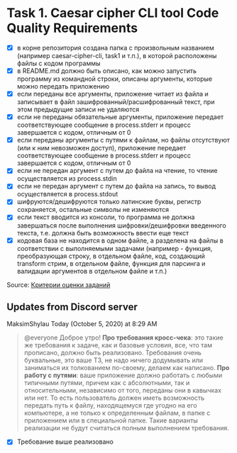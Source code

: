 # Task 1. Caesar cipher CLI tool Code Quality Requirements

- [x] в корне репозитория создана папка с произвольным названием (например caesar-cipher-cli, task1 и т.п.), в которой расположены файлы с кодом программы
- [x] в README.md должно быть описано, как можно запустить программу из командной строки, описаны аргументы, которые можно передать приложению
- [x] если переданы все аргументы, приложение читает из файла и записывает в файл зашифрованный/расшифрованный текст, при этом предыдущие записи не удаляются
- [x] если не переданы обязательные аргументы, приложение передает соответствующее сообщение в process.stderr и прoцесс завершается с кодом, отличным от 0
- [x] если переданы аргументы с путями к файлам, но файлы отсутствуют (или к ним невозможен доступ), приложение передает соответствующее сообщение в process.stderr и прoцесс завершается с кодом, отличным от 0
- [x] если не передан аргумент с путем до файла на чтение, то чтение осуществляется из process.stdin
- [x] если не передан аргумент с путем до файла на запись, то вывод осуществляется в process.stdout
- [x] шифруются/дешифруются только латинские буквы, регистр сохраняется, остальные символы не изменяются
- [x] если текст вводится из консоли, то программа не должна завершаться после выполнения шифровки/дешифровки введенного текста, т.е. должна быть возможность ввести еще текст
- [x] кодовая база не находится в одном файле, а разделена на файлы в соответствии с выполняемыми задачами (например - функция, преобразующая строку, в отдельном файле, код, создающий transform стрим, в отдельном файле, функция для парсинга и валидации аргументов в отдельном файле и т.п.)

Source: [Критерии оценки заданий](https://github.com/rolling-scopes-school/nodejs-course-template/blob/master/CROSSCHECK.md)

## Updates from Discord server

MaksimShylau Today (October 5, 2020) at 8:29 AM

> @everyone
> Доброе утро!
> **Про требования кросс-чека**: это такие же требования к задаче, как и базовые условия, все, что там прописано, должно быть реализовано.
> Требования очень буквальные, это ваше ТЗ, не надо ничего додумывать или заниматься их толкованием по-своему, делаем как написано.
> **Про работу с путями**: ваше приложение должно работать с любыми типичными путями, причем как с абсолютными, так и относительными, независимо от того, переданы они в кавычках или нет.
> То есть пользователь должен иметь возможность передать путь к файлу, находящемуся где угодно на его компьютере, а не только к определенным файлам, в папке с приложением или в специальной папке. Такие варианты реализации не будут считаться полным выполнением требования.

- [x] Требование выше реализовано
